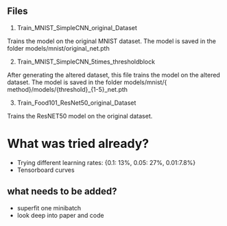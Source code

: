 ## Files

1. Train_MNIST_SimpleCNN_original_Dataset

Trains the model on the original MNIST dataset. The model is saved in the folder models/mnist/original_net.pth

2. Train_MNIST_SimpleCNN_5times_thresholdblock

After generating the altered dataset, this file trains the model on the altered dataset. The model is saved in the folder models/mnist/{
method}/models/{threshold}_{1-5}_net.pth

3. Train_Food101_ResNet50_original_Dataset

Trains the ResNET50 model on the original dataset.





# What was tried already?

- Trying different learning rates: {0.1: 13%, 0.05: 27%, 0.01:7.8%}
- Tensorboard curves

## what needs to be added?

- superfit one minibatch
- look deep into paper and code